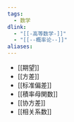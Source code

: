 ```yaml
---
tags:
  - 数学
dlink:
  - "[[-高等数学-]]"
  - "[[--概率论--]]"
aliases:
---
```

- [[期望]]
- [[方差]]
- [[标准偏差]]
- [[積率母関数]]
- [[协方差]]
- [[相关系数]]

